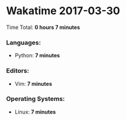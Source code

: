 # Wakatime 2017-03-30

Time Total: **0 hours 7 minutes**

### Languages:
- Python: **7 minutes** 

### Editors:
- Vim: **7 minutes** 

### Operating Systems:
- Linux: **7 minutes** 

